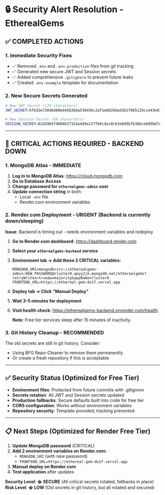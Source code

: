 # 🔒 Security Alert Resolution - EtherealGems

## ✅ **COMPLETED ACTIONS**

### 1. **Immediate Security Fixes**
- ✅ Removed `.env` and `.env.production` files from git tracking
- ✅ Generated new secure JWT and Session secrets
- ✅ Added comprehensive `.gitignore` to prevent future leaks
- ✅ Created `.env.example` template for documentation

### 2. **New Secure Secrets Generated**
```bash
# New JWT Secret (128 characters)
JWT_SECRET=5fbd2e72846d88b44583bda538436c2af1e6028dad1b1f965129cce43e930dccff45dbb9ee6a4f872a74d2630c77a5bf09d88defa09e727f030b3b55c7642aa6

# New Session Secret (64 characters)  
SESSION_SECRET=82d29b5f4004b37324a4d0e227f60cdac0cb3e0d9b7b366ceb89b87e5c9125c5
```

---

## 🚨 **CRITICAL ACTIONS REQUIRED - BACKEND DOWN**

### 1. **MongoDB Atlas - IMMEDIATE**
1. **Log in to MongoDB Atlas**: https://cloud.mongodb.com
2. **Go to Database Access**
3. **Change password for `etherealgems-admin` user**
4. **Update connection string** in both:
   - Local `.env` file
   - Render.com environment variables

### 2. **Render.com Deployment - URGENT** (Backend is currently down/sleeping)
**Issue**: Backend is timing out - needs environment variables and redeploy

1. **Go to Render.com dashboard**: https://dashboard.render.com
2. **Select your `etherealgems-backend` service**
3. **Environment tab → Add these 2 CRITICAL variables:**
   ```
   MONGODB_URI=mongodb+srv://etherealgems-admin:NEW_PASSWORD@cluster0.qeyy2jm.mongodb.net/etherealgems?retryWrites=true&w=majority&appName=Cluster0
   FRONTEND_URL=https://ethereal-gem-do1f.vercel.app
   ```
4. **Deploy tab → Click "Manual Deploy"**
5. **Wait 3-5 minutes for deployment**
6. **Visit health check**: https://etherealgems-backend.onrender.com/health

   **Note**: Free tier services sleep after 15 minutes of inactivity.

### 3. **Git History Cleanup - RECOMMENDED**
The old secrets are still in git history. Consider:
- Using BFG Repo-Cleaner to remove them permanently
- Or create a fresh repository if this is acceptable

---

## ✅ **Security Status** (Optimized for Free Tier)
- **Environment files**: Protected from future commits with .gitignore
- **Secrets rotation**: All JWT and Session secrets updated  
- **Production fallbacks**: Secure defaults built into code for free tier
- **CORS configuration**: Works without environment variables
- **Repository security**: Template provided, tracking prevented

---

## 📋 **Next Steps** (Optimized for Render Free Tier)
1. **Update MongoDB password** (CRITICAL)
2. **Add 2 environment variables on Render.com:**
   - `MONGODB_URI` (with new password)
   - `FRONTEND_URL=https://ethereal-gem-do1f.vercel.app`
3. **Manual deploy on Render.com**
4. **Test application** after updates

**Security Level**: � **SECURE** (All critical secrets rotated, fallbacks in place)
**Risk Level**: � **LOW** (Old secrets in git history, but all rotated and secured)